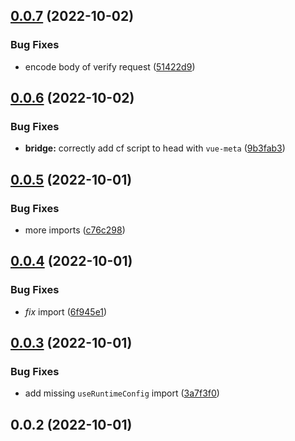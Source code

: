 

## [0.0.7](https://github.com/danielroe/nuxt-turnstile/compare/0.0.6...0.0.7) (2022-10-02)


### Bug Fixes

* encode body of verify request ([51422d9](https://github.com/danielroe/nuxt-turnstile/commit/51422d99cc7aeb25375ad40fe56155e2d3ad759c))

## [0.0.6](https://github.com/danielroe/nuxt-turnstile/compare/0.0.5...0.0.6) (2022-10-02)


### Bug Fixes

* **bridge:** correctly add cf script to head with `vue-meta` ([9b3fab3](https://github.com/danielroe/nuxt-turnstile/commit/9b3fab3cfcc0564e8322f452c27a1382308ad5d3))

## [0.0.5](https://github.com/danielroe/nuxt-turnstile/compare/0.0.4...0.0.5) (2022-10-01)


### Bug Fixes

* more imports ([c76c298](https://github.com/danielroe/nuxt-turnstile/commit/c76c2989c3b14844c24f54e30e3493c778b29464))

## [0.0.4](https://github.com/danielroe/nuxt-turnstile/compare/0.0.3...0.0.4) (2022-10-01)


### Bug Fixes

* _fix_ import ([6f945e1](https://github.com/danielroe/nuxt-turnstile/commit/6f945e1ecd1a33f05dde6b68f5c1e91e7657fe9f))

## [0.0.3](https://github.com/danielroe/nuxt-turnstile/compare/0.0.2...0.0.3) (2022-10-01)


### Bug Fixes

* add missing `useRuntimeConfig` import ([3a7f3f0](https://github.com/danielroe/nuxt-turnstile/commit/3a7f3f09d7d5b277b0ccbda631f984bcf21acaa6))

## 0.0.2 (2022-10-01)